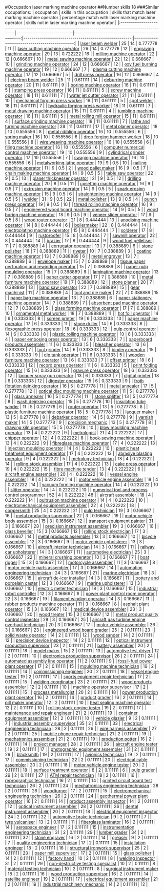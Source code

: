 #Occupation laser marking machine operator
##Number skills 18
###Similar occupations:
| occupation                                                                                            |   skills in this occupation |   skills that match laser marking machine operator |   percentage match with laser marking machine operator |   skills not in laser marking machine operator |
|:------------------------------------------------------------------------------------------------------|----------------------------:|---------------------------------------------------:|-------------------------------------------------------:|-----------------------------------------------:|
| [laser beam welder](laser_beam_welder.md)                                                             |                          25 |                                                 14 |                                               0.777778 |                                             11 |
| [laser cutting machine operator](laser_cutting_machine_operator.md)                                   |                          26 |                                                 14 |                                               0.777778 |                                             12 |
| [engraving machine operator](engraving_machine_operator.md)                                           |                          29 |                                                 13 |                                               0.722222 |                                             16 |
| [milling machine operator](milling_machine_operator.md)                                               |                          22 |                                                 12 |                                               0.666667 |                                             10 |
| [metal sawing machine operator](metal_sawing_machine_operator.md)                                     |                          22 |                                                 12 |                                               0.666667 |                                             10 |
| [grinding machine operator](grinding_machine_operator.md)                                             |                          24 |                                                 12 |                                               0.666667 |                                             12 |
| [oxy fuel burning machine operator](oxy_fuel_burning_machine_operator.md)                             |                          19 |                                                 12 |                                               0.666667 |                                              7 |
| [plasma cutting machine operator](plasma_cutting_machine_operator.md)                                 |                          17 |                                                 12 |                                               0.666667 |                                              5 |
| [drill press operator](drill_press_operator.md)                                                       |                          16 |                                                 12 |                                               0.666667 |                                              4 |
| [electron beam welder](electron_beam_welder.md)                                                       |                          25 |                                                 11 |                                               0.611111 |                                             14 |
| [deburring machine operator](deburring_machine_operator.md)                                           |                          20 |                                                 11 |                                               0.611111 |                                              9 |
| [boring machine operator](boring_machine_operator.md)                                                 |                          16 |                                                 11 |                                               0.611111 |                                              5 |
| [stamping press operator](stamping_press_operator.md)                                                 |                          16 |                                                 11 |                                               0.611111 |                                              5 |
| [screw machine operator](screw_machine_operator.md)                                                   |                          18 |                                                 11 |                                               0.611111 |                                              7 |
| [water jet cutter operator](water_jet_cutter_operator.md)                                             |                          21 |                                                 11 |                                               0.611111 |                                             10 |
| [mechanical forging press worker](mechanical_forging_press_worker.md)                                 |                          16 |                                                 11 |                                               0.611111 |                                              5 |
| [spot welder](spot_welder.md)                                                                         |                          18 |                                                 11 |                                               0.611111 |                                              7 |
| [hydraulic forging press worker](hydraulic_forging_press_worker.md)                                   |                          18 |                                                 11 |                                               0.611111 |                                              7 |
| [metal drawing machine operator](metal_drawing_machine_operator.md)                                   |                          15 |                                                 11 |                                               0.611111 |                                              4 |
| [tumbling machine operator](tumbling_machine_operator.md)                                             |                          16 |                                                 11 |                                               0.611111 |                                              5 |
| [metal rolling mill operator](metal_rolling_mill_operator.md)                                         |                          15 |                                                 11 |                                               0.611111 |                                              4 |
| [surface grinding machine operator](surface_grinding_machine_operator.md)                             |                          18 |                                                 11 |                                               0.611111 |                                              7 |
| [lathe and turning machine operator](lathe_and_turning_machine_operator.md)                           |                          28 |                                                 11 |                                               0.611111 |                                             17 |
| [metal planer operator](metal_planer_operator.md)                                                     |                          18 |                                                 10 |                                               0.555556 |                                              8 |
| [metal nibbling operator](metal_nibbling_operator.md)                                                 |                          16 |                                                 10 |                                               0.555556 |                                              6 |
| [spring maker](spring_maker.md)                                                                       |                          16 |                                                 10 |                                               0.555556 |                                              6 |
| [drop forging hammer worker](drop_forging_hammer_worker.md)                                           |                          18 |                                                 10 |                                               0.555556 |                                              8 |
| [wire weaving machine operator](wire_weaving_machine_operator.md)                                     |                          16 |                                                 10 |                                               0.555556 |                                              6 |
| [filing machine operator](filing_machine_operator.md)                                                 |                          16 |                                                 10 |                                               0.555556 |                                              6 |
| [computer numerical control machine operator](computer_numerical_control_machine_operator.md)         |                          19 |                                                 10 |                                               0.555556 |                                              9 |
| [cylindrical grinder operator](cylindrical_grinder_operator.md)                                       |                          17 |                                                 10 |                                               0.555556 |                                              7 |
| [swaging machine operator](swaging_machine_operator.md)                                               |                          16 |                                                 10 |                                               0.555556 |                                              6 |
| [metalworking lathe operator](metalworking_lathe_operator.md)                                         |                          19 |                                                  9 |                                               0.5      |                                             10 |
| [nailing machine operator](nailing_machine_operator.md)                                               |                          11 |                                                  9 |                                               0.5      |                                              2 |
| [wood pallet maker](wood_pallet_maker.md)                                                             |                          16 |                                                  9 |                                               0.5      |                                              7 |
| [chain making machine operator](chain_making_machine_operator.md)                                     |                          14 |                                                  9 |                                               0.5      |                                              5 |
| [table saw operator](table_saw_operator.md)                                                           |                          22 |                                                  9 |                                               0.5      |                                             13 |
| [planer thicknesser operator](planer_thicknesser_operator.md)                                         |                          21 |                                                  9 |                                               0.5      |                                             12 |
| [drilling machine operator](drilling_machine_operator.md)                                             |                          20 |                                                  9 |                                               0.5      |                                             11 |
| [upsetting machine operator](upsetting_machine_operator.md)                                           |                          16 |                                                  9 |                                               0.5      |                                              7 |
| [extrusion machine operator](extrusion_machine_operator.md)                                           |                          14 |                                                  9 |                                               0.5      |                                              5 |
| [spark erosion machine operator](spark_erosion_machine_operator.md)                                   |                          15 |                                                  9 |                                               0.5      |                                              6 |
| [straightening machine operator](straightening_machine_operator.md)                                   |                          14 |                                                  9 |                                               0.5      |                                              5 |
| [welder](welder.md)                                                                                   |                          31 |                                                  9 |                                               0.5      |                                             22 |
| [metal polisher](metal_polisher.md)                                                                   |                          13 |                                                  9 |                                               0.5      |                                              4 |
| [punch press operator](punch_press_operator.md)                                                       |                          19 |                                                  9 |                                               0.5      |                                             10 |
| [thread rolling machine operator](thread_rolling_machine_operator.md)                                 |                          16 |                                                  9 |                                               0.5      |                                              7 |
| [engineered wood board machine operator](engineered_wood_board_machine_operator.md)                   |                          14 |                                                  9 |                                               0.5      |                                              5 |
| [wood boring machine operator](wood_boring_machine_operator.md)                                       |                          18 |                                                  9 |                                               0.5      |                                              9 |
| [veneer slicer operator](veneer_slicer_operator.md)                                                   |                          17 |                                                  9 |                                               0.5      |                                              8 |
| [wood router operator](wood_router_operator.md)                                                       |                          21 |                                                  8 |                                               0.444444 |                                             13 |
| [anodising machine operator](anodising_machine_operator.md)                                           |                          14 |                                                  8 |                                               0.444444 |                                              6 |
| [boilermaker](boilermaker.md)                                                                         |                          22 |                                                  8 |                                               0.444444 |                                             14 |
| [electroplating machine operator](electroplating_machine_operator.md)                                 |                          15 |                                                  8 |                                               0.444444 |                                              7 |
| [solderer](solderer.md)                                                                               |                          17 |                                                  8 |                                               0.444444 |                                              9 |
| [rustproofer](rustproofer.md)                                                                         |                          15 |                                                  8 |                                               0.444444 |                                              7 |
| [sawmill operator](sawmill_operator.md)                                                               |                          22 |                                                  8 |                                               0.444444 |                                             14 |
| [brazier](brazier.md)                                                                                 |                          17 |                                                  8 |                                               0.444444 |                                              9 |
| [wood fuel pelletiser](wood_fuel_pelletiser.md)                                                       |                          11 |                                                  7 |                                               0.388889 |                                              4 |
| [corrugator operator](corrugator_operator.md)                                                         |                          13 |                                                  7 |                                               0.388889 |                                              6 |
| [stone polisher](stone_polisher.md)                                                                   |                          18 |                                                  7 |                                               0.388889 |                                             11 |
| [riveter](riveter.md)                                                                                 |                          10 |                                                  7 |                                               0.388889 |                                              3 |
| [coating machine operator](coating_machine_operator.md)                                               |                          13 |                                                  7 |                                               0.388889 |                                              6 |
| [metal engraver](metal_engraver.md)                                                                   |                          13 |                                                  7 |                                               0.388889 |                                              6 |
| [envelope maker](envelope_maker.md)                                                                   |                          15 |                                                  7 |                                               0.388889 |                                              8 |
| [tissue paper perforating and rewinding operator](tissue_paper_perforating_and_rewinding_operator.md) |                          15 |                                                  7 |                                               0.388889 |                                              8 |
| [paper pulp moulding operator](paper_pulp_moulding_operator.md)                                       |                          15 |                                                  7 |                                               0.388889 |                                              8 |
| [laminating machine operator](laminating_machine_operator.md)                                         |                          13 |                                                  7 |                                               0.388889 |                                              6 |
| [paper cutter operator](paper_cutter_operator.md)                                                     |                          17 |                                                  7 |                                               0.388889 |                                             10 |
| [metal furniture machine operator](metal_furniture_machine_operator.md)                               |                          19 |                                                  7 |                                               0.388889 |                                             12 |
| [stone planer](stone_planer.md)                                                                       |                          20 |                                                  7 |                                               0.388889 |                                             13 |
| [band saw operator](band_saw_operator.md)                                                             |                          22 |                                                  7 |                                               0.388889 |                                             15 |
| [gear machinist](gear_machinist.md)                                                                   |                          11 |                                                  7 |                                               0.388889 |                                              4 |
| [tool and die maker](tool_and_die_maker.md)                                                           |                          22 |                                                  7 |                                               0.388889 |                                             15 |
| [paper bag machine operator](paper_bag_machine_operator.md)                                           |                          13 |                                                  7 |                                               0.388889 |                                              6 |
| [paper stationery machine operator](paper_stationery_machine_operator.md)                             |                          14 |                                                  7 |                                               0.388889 |                                              7 |
| [absorbent pad machine operator](absorbent_pad_machine_operator.md)                                   |                          12 |                                                  7 |                                               0.388889 |                                              5 |
| [glass forming machine operator](glass_forming_machine_operator.md)                                   |                          17 |                                                  7 |                                               0.388889 |                                             10 |
| [ornamental metal worker](ornamental_metal_worker.md)                                                 |                          18 |                                                  7 |                                               0.388889 |                                             11 |
| [hot foil operator](hot_foil_operator.md)                                                             |                          14 |                                                  6 |                                               0.333333 |                                              8 |
| [screen printer](screen_printer.md)                                                                   |                          19 |                                                  6 |                                               0.333333 |                                             13 |
| [paper machine operator](paper_machine_operator.md)                                                   |                          17 |                                                  6 |                                               0.333333 |                                             11 |
| [stone driller](stone_driller.md)                                                                     |                          14 |                                                  6 |                                               0.333333 |                                              8 |
| [flexographic press operator](flexographic_press_operator.md)                                         |                          18 |                                                  6 |                                               0.333333 |                                             12 |
| [pulp control operator](pulp_control_operator.md)                                                     |                          14 |                                                  6 |                                               0.333333 |                                              8 |
| [plastic rolling machine operator](plastic_rolling_machine_operator.md)                               |                          10 |                                                  6 |                                               0.333333 |                                              4 |
| [paper embosing press operator](paper_embosing_press_operator.md)                                     |                          13 |                                                  6 |                                               0.333333 |                                              7 |
| [paperboard products assembler](paperboard_products_assembler.md)                                     |                          11 |                                                  6 |                                               0.333333 |                                              5 |
| [bleacher operator](bleacher_operator.md)                                                             |                          13 |                                                  6 |                                               0.333333 |                                              7 |
| [tool grinder](tool_grinder.md)                                                                       |                          14 |                                                  6 |                                               0.333333 |                                              8 |
| [bindery operator](bindery_operator.md)                                                               |                          15 |                                                  6 |                                               0.333333 |                                              9 |
| [dip tank operator](dip_tank_operator.md)                                                             |                          11 |                                                  6 |                                               0.333333 |                                              5 |
| [wooden furniture machine operator](wooden_furniture_machine_operator.md)                             |                          13 |                                                  6 |                                               0.333333 |                                              7 |
| [offset printer](offset_printer.md)                                                                   |                          18 |                                                  6 |                                               0.333333 |                                             12 |
| [record press operator](record_press_operator.md)                                                     |                          11 |                                                  6 |                                               0.333333 |                                              5 |
| [print folding operator](print_folding_operator.md)                                                   |                          15 |                                                  6 |                                               0.333333 |                                              9 |
| [gravure press operator](gravure_press_operator.md)                                                   |                          18 |                                                  6 |                                               0.333333 |                                             12 |
| [lacquer spray gun operator](lacquer_spray_gun_operator.md)                                           |                          13 |                                                  6 |                                               0.333333 |                                              7 |
| [digital printer](digital_printer.md)                                                                 |                          18 |                                                  6 |                                               0.333333 |                                             12 |
| [digester operator](digester_operator.md)                                                             |                          15 |                                                  6 |                                               0.333333 |                                              9 |
| [froth flotation deinking operator](froth_flotation_deinking_operator.md)                             |                          16 |                                                  5 |                                               0.277778 |                                             11 |
| [metal annealer](metal_annealer.md)                                                                   |                          17 |                                                  5 |                                               0.277778 |                                             12 |
| [optical disc moulding machine operator](optical_disc_moulding_machine_operator.md)                   |                          11 |                                                  5 |                                               0.277778 |                                              6 |
| [glass annealer](glass_annealer.md)                                                                   |                          16 |                                                  5 |                                               0.277778 |                                             11 |
| [stone splitter](stone_splitter.md)                                                                   |                          13 |                                                  5 |                                               0.277778 |                                              8 |
| [wash deinking operator](wash_deinking_operator.md)                                                   |                          15 |                                                  5 |                                               0.277778 |                                             10 |
| [insulating tube winder](insulating_tube_winder.md)                                                   |                          11 |                                                  5 |                                               0.277778 |                                              6 |
| [router operator](router_operator.md)                                                                 |                          13 |                                                  5 |                                               0.277778 |                                              8 |
| [plastic furniture machine operator](plastic_furniture_machine_operator.md)                           |                          18 |                                                  5 |                                               0.277778 |                                             13 |
| [lacquer maker](lacquer_maker.md)                                                                     |                          13 |                                                  5 |                                               0.277778 |                                              8 |
| [debarker operator](debarker_operator.md)                                                             |                          14 |                                                  5 |                                               0.277778 |                                              9 |
| [varnish maker](varnish_maker.md)                                                                     |                          14 |                                                  5 |                                               0.277778 |                                              9 |
| [precision mechanic](precision_mechanic.md)                                                           |                          13 |                                                  5 |                                               0.277778 |                                              8 |
| [drawing kiln operator](drawing_kiln_operator.md)                                                     |                          15 |                                                  5 |                                               0.277778 |                                             10 |
| [blow moulding machine operator](blow_moulding_machine_operator.md)                                   |                          13 |                                                  4 |                                               0.222222 |                                              9 |
| [metrologist](metrologist.md)                                                                         |                          21 |                                                  4 |                                               0.222222 |                                             17 |
| [chipper operator](chipper_operator.md)                                                               |                          12 |                                                  4 |                                               0.222222 |                                              8 |
| [book-sewing machine operator](book-sewing_machine_operator.md)                                       |                          13 |                                                  4 |                                               0.222222 |                                              9 |
| [fibreglass machine operator](fibreglass_machine_operator.md)                                         |                          17 |                                                  4 |                                               0.222222 |                                             13 |
| [injection moulding operator](injection_moulding_operator.md)                                         |                          14 |                                                  4 |                                               0.222222 |                                             10 |
| [plastic heat treatment equipment operator](plastic_heat_treatment_equipment_operator.md)             |                          17 |                                                  4 |                                               0.222222 |                                             13 |
| [abrasive blasting operator](abrasive_blasting_operator.md)                                           |                           9 |                                                  4 |                                               0.222222 |                                              5 |
| [metrology technician](metrology_technician.md)                                                       |                          18 |                                                  4 |                                               0.222222 |                                             14 |
| [rolling stock assembler](rolling_stock_assembler.md)                                                 |                          17 |                                                  4 |                                               0.222222 |                                             13 |
| [cake press operator](cake_press_operator.md)                                                         |                          19 |                                                  4 |                                               0.222222 |                                             15 |
| [fibre machine tender](fibre_machine_tender.md)                                                       |                          13 |                                                  4 |                                               0.222222 |                                              9 |
| [aircraft engine assembler](aircraft_engine_assembler.md)                                             |                          20 |                                                  4 |                                               0.222222 |                                             16 |
| [vessel engine assembler](vessel_engine_assembler.md)                                                 |                          18 |                                                  4 |                                               0.222222 |                                             14 |
| [motor vehicle engine assembler](motor_vehicle_engine_assembler.md)                                   |                          18 |                                                  4 |                                               0.222222 |                                             14 |
| [vacuum forming machine operator](vacuum_forming_machine_operator.md)                                 |                          14 |                                                  4 |                                               0.222222 |                                             10 |
| [slitter operator](slitter_operator.md)                                                               |                          14 |                                                  4 |                                               0.222222 |                                             10 |
| [numerical tool and process control programmer](numerical_tool_and_process_control_programmer.md)     |                          52 |                                                  4 |                                               0.222222 |                                             48 |
| [aircraft assembler](aircraft_assembler.md)                                                           |                          18 |                                                  4 |                                               0.222222 |                                             14 |
| [pultrusion machine operator](pultrusion_machine_operator.md)                                         |                          14 |                                                  4 |                                               0.222222 |                                             10 |
| [electromechanical equipment assembler](electromechanical_equipment_assembler.md)                     |                          22 |                                                  4 |                                               0.222222 |                                             18 |
| [coppersmith](coppersmith.md)                                                                         |                          25 |                                                  4 |                                               0.222222 |                                             21 |
| [pulp technician](pulp_technician.md)                                                                 |                          19 |                                                  3 |                                               0.166667 |                                             16 |
| [metal production supervisor](metal_production_supervisor.md)                                         |                          22 |                                                  3 |                                               0.166667 |                                             19 |
| [motor vehicle body assembler](motor_vehicle_body_assembler.md)                                       |                          15 |                                                  3 |                                               0.166667 |                                             12 |
| [transport equipment painter](transport_equipment_painter.md)                                         |                          31 |                                                  3 |                                               0.166667 |                                             28 |
| [precision instrument assembler](precision_instrument_assembler.md)                                   |                          19 |                                                  3 |                                               0.166667 |                                             16 |
| [glass beveller](glass_beveller.md)                                                                   |                          15 |                                                  3 |                                               0.166667 |                                             12 |
| [rolling stock electrician](rolling_stock_electrician.md)                                             |                          17 |                                                  3 |                                               0.166667 |                                             14 |
| [metal products assembler](metal_products_assembler.md)                                               |                          13 |                                                  3 |                                               0.166667 |                                             10 |
| [bicycle assembler](bicycle_assembler.md)                                                             |                          12 |                                                  3 |                                               0.166667 |                                              9 |
| [motor vehicle upholsterer](motor_vehicle_upholsterer.md)                                             |                          13 |                                                  3 |                                               0.166667 |                                             10 |
| [aircraft interior technician](aircraft_interior_technician.md)                                       |                          14 |                                                  3 |                                               0.166667 |                                             11 |
| [railway car upholsterer](railway_car_upholsterer.md)                                                 |                          14 |                                                  3 |                                               0.166667 |                                             11 |
| [automotive electrician](automotive_electrician.md)                                                   |                          25 |                                                  3 |                                               0.166667 |                                             22 |
| [mineral crushing operator](mineral_crushing_operator.md)                                             |                          10 |                                                  3 |                                               0.166667 |                                              7 |
| [boat rigger](boat_rigger.md)                                                                         |                          15 |                                                  3 |                                               0.166667 |                                             12 |
| [motorcycle assembler](motorcycle_assembler.md)                                                       |                          11 |                                                  3 |                                               0.166667 |                                              8 |
| [motor vehicle parts assembler](motor_vehicle_parts_assembler.md)                                     |                          17 |                                                  3 |                                               0.166667 |                                             14 |
| [automation engineering technician](automation_engineering_technician.md)                             |                          24 |                                                  3 |                                               0.166667 |                                             21 |
| [marine electrician](marine_electrician.md)                                                           |                          18 |                                                  3 |                                               0.166667 |                                             15 |
| [aircraft de-icer installer](aircraft_de-icer_installer.md)                                           |                          14 |                                                  3 |                                               0.166667 |                                             11 |
| [pottery and porcelain caster](pottery_and_porcelain_caster.md)                                       |                          12 |                                                  3 |                                               0.166667 |                                              9 |
| [marine upholsterer](marine_upholsterer.md)                                                           |                          13 |                                                  3 |                                               0.166667 |                                             10 |
| [electric meter technician](electric_meter_technician.md)                                             |                          18 |                                                  3 |                                               0.166667 |                                             15 |
| [industrial robot controller](industrial_robot_controller.md)                                         |                          12 |                                                  3 |                                               0.166667 |                                              9 |
| [power plant control room operator](power_plant_control_room_operator.md)                             |                          22 |                                                  3 |                                               0.166667 |                                             19 |
| [filament winding operator](filament_winding_operator.md)                                             |                          14 |                                                  3 |                                               0.166667 |                                             11 |
| [rubber products machine operator](rubber_products_machine_operator.md)                               |                          11 |                                                  3 |                                               0.166667 |                                              8 |
| [asphalt plant operator](asphalt_plant_operator.md)                                                   |                          15 |                                                  3 |                                               0.166667 |                                             12 |
| [medical device assembler](medical_device_assembler.md)                                               |                          23 |                                                  3 |                                               0.166667 |                                             20 |
| [wood treater](wood_treater.md)                                                                       |                          15 |                                                  3 |                                               0.166667 |                                             12 |
| [metal product quality control inspector](metal_product_quality_control_inspector.md)                 |                          28 |                                                  3 |                                               0.166667 |                                             25 |
| [aircraft gas turbine engine overhaul technician](aircraft_gas_turbine_engine_overhaul_technician.md) |                          20 |                                                  3 |                                               0.166667 |                                             17 |
| [motor vehicle assembler](motor_vehicle_assembler.md)                                                 |                          26 |                                                  3 |                                               0.166667 |                                             23 |
| [engineered wood board grader](engineered_wood_board_grader.md)                                       |                          25 |                                                  2 |                                               0.111111 |                                             23 |
| [solid waste operator](solid_waste_operator.md)                                                       |                          14 |                                                  2 |                                               0.111111 |                                             12 |
| [wood sander](wood_sander.md)                                                                         |                          14 |                                                  2 |                                               0.111111 |                                             12 |
| [precision device inspector](precision_device_inspector.md)                                           |                          14 |                                                  2 |                                               0.111111 |                                             12 |
| [optical instrument production supervisor](optical_instrument_production_supervisor.md)               |                          23 |                                                  2 |                                               0.111111 |                                             21 |
| [battery assembler](battery_assembler.md)                                                             |                          20 |                                                  2 |                                               0.111111 |                                             18 |
| [model maker](model_maker.md)                                                                         |                          15 |                                                  2 |                                               0.111111 |                                             13 |
| [automotive test driver](automotive_test_driver.md)                                                   |                          12 |                                                  2 |                                               0.111111 |                                             10 |
| [electronics production supervisor](electronics_production_supervisor.md)                             |                          26 |                                                  2 |                                               0.111111 |                                             24 |
| [automated assembly line operator](automated_assembly_line_operator.md)                               |                          11 |                                                  2 |                                               0.111111 |                                              9 |
| [fossil-fuel power plant operator](fossil-fuel_power_plant_operator.md)                               |                          17 |                                                  2 |                                               0.111111 |                                             15 |
| [moulding machine technician](moulding_machine_technician.md)                                         |                          16 |                                                  2 |                                               0.111111 |                                             14 |
| [commissioning engineer](commissioning_engineer.md)                                                   |                          20 |                                                  2 |                                               0.111111 |                                             18 |
| [vessel engine tester](vessel_engine_tester.md)                                                       |                          19 |                                                  2 |                                               0.111111 |                                             17 |
| [sports equipment repair technician](sports_equipment_repair_technician.md)                           |                          17 |                                                  2 |                                               0.111111 |                                             15 |
| [welding coordinator](welding_coordinator.md)                                                         |                          23 |                                                  2 |                                               0.111111 |                                             21 |
| [wood products assembler](wood_products_assembler.md)                                                 |                          12 |                                                  2 |                                               0.111111 |                                             10 |
| [machine operator supervisor](machine_operator_supervisor.md)                                         |                          17 |                                                  2 |                                               0.111111 |                                             15 |
| [process metallurgist](process_metallurgist.md)                                                       |                          20 |                                                  2 |                                               0.111111 |                                             18 |
| [power production plant operator](power_production_plant_operator.md)                                 |                          16 |                                                  2 |                                               0.111111 |                                             14 |
| [product grader](product_grader.md)                                                                   |                          16 |                                                  2 |                                               0.111111 |                                             14 |
| [pill maker operator](pill_maker_operator.md)                                                         |                          12 |                                                  2 |                                               0.111111 |                                             10 |
| [heat sealing machine operator](heat_sealing_machine_operator.md)                                     |                          12 |                                                  2 |                                               0.111111 |                                             10 |
| [rolling stock engine tester](rolling_stock_engine_tester.md)                                         |                          19 |                                                  2 |                                               0.111111 |                                             17 |
| [maintenance and repair engineer](maintenance_and_repair_engineer.md)                                 |                          21 |                                                  2 |                                               0.111111 |                                             19 |
| [container equipment assembler](container_equipment_assembler.md)                                     |                          12 |                                                  2 |                                               0.111111 |                                             10 |
| [vehicle glazier](vehicle_glazier.md)                                                                 |                           9 |                                                  2 |                                               0.111111 |                                              7 |
| [industrial assembly supervisor](industrial_assembly_supervisor.md)                                   |                          35 |                                                  2 |                                               0.111111 |                                             33 |
| [electrical engineering technician](electrical_engineering_technician.md)                             |                          28 |                                                  2 |                                               0.111111 |                                             26 |
| [wire harness assembler](wire_harness_assembler.md)                                                   |                          27 |                                                  2 |                                               0.111111 |                                             25 |
| [mobile phone repair technician](mobile_phone_repair_technician.md)                                   |                          21 |                                                  2 |                                               0.111111 |                                             19 |
| [mechatronics assembler](mechatronics_assembler.md)                                                   |                          21 |                                                  2 |                                               0.111111 |                                             19 |
| [production potter](production_potter.md)                                                             |                          16 |                                                  2 |                                               0.111111 |                                             14 |
| [project manager](project_manager.md)                                                                 |                          28 |                                                  2 |                                               0.111111 |                                             26 |
| [aircraft engine tester](aircraft_engine_tester.md)                                                   |                          19 |                                                  2 |                                               0.111111 |                                             17 |
| [photographic equipment assembler](photographic_equipment_assembler.md)                               |                          31 |                                                  2 |                                               0.111111 |                                             29 |
| [blacksmith](blacksmith.md)                                                                           |                          19 |                                                  2 |                                               0.111111 |                                             17 |
| [avionics technician](avionics_technician.md)                                                         |                          19 |                                                  2 |                                               0.111111 |                                             17 |
| [commissioning technician](commissioning_technician.md)                                               |                          22 |                                                  2 |                                               0.111111 |                                             20 |
| [electrical cable assembler](electrical_cable_assembler.md)                                           |                          20 |                                                  2 |                                               0.111111 |                                             18 |
| [motor vehicle engine tester](motor_vehicle_engine_tester.md)                                         |                          20 |                                                  2 |                                               0.111111 |                                             18 |
| [surface treatment operator](surface_treatment_operator.md)                                           |                           8 |                                                  2 |                                               0.111111 |                                              6 |
| [pulp grader](pulp_grader.md)                                                                         |                          29 |                                                  2 |                                               0.111111 |                                             27 |
| [ATM repair technician](ATM_repair_technician.md)                                                     |                          18 |                                                  2 |                                               0.111111 |                                             16 |
| [reprographics technician](reprographics_technician.md)                                               |                          16 |                                                  2 |                                               0.111111 |                                             14 |
| [printed circuit board test technician](printed_circuit_board_test_technician.md)                     |                          26 |                                                  2 |                                               0.111111 |                                             24 |
| [mechatronics engineering technician](mechatronics_engineering_technician.md)                         |                          28 |                                                  2 |                                               0.111111 |                                             26 |
| [woodturner](woodturner.md)                                                                           |                          17 |                                                  2 |                                               0.111111 |                                             15 |
| [electromechanical engineering technician](electromechanical_engineering_technician.md)               |                          26 |                                                  2 |                                               0.111111 |                                             24 |
| [geothermal power plant operator](geothermal_power_plant_operator.md)                                 |                          16 |                                                  2 |                                               0.111111 |                                             14 |
| [product assembly inspector](product_assembly_inspector.md)                                           |                          14 |                                                  2 |                                               0.111111 |                                             12 |
| [optical instrument assembler](optical_instrument_assembler.md)                                       |                          28 |                                                  2 |                                               0.111111 |                                             26 |
| [dental instrument assembler](dental_instrument_assembler.md)                                         |                          20 |                                                  2 |                                               0.111111 |                                             18 |
| [electrical equipment inspector](electrical_equipment_inspector.md)                                   |                          24 |                                                  2 |                                               0.111111 |                                             22 |
| [automotive brake technician](automotive_brake_technician.md)                                         |                           9 |                                                  2 |                                               0.111111 |                                              7 |
| [tyre vulcaniser](tyre_vulcaniser.md)                                                                 |                          13 |                                                  2 |                                               0.111111 |                                             11 |
| [fiberglass laminator](fiberglass_laminator.md)                                                       |                          16 |                                                  2 |                                               0.111111 |                                             14 |
| [aerospace engineer](aerospace_engineer.md)                                                           |                          17 |                                                  2 |                                               0.111111 |                                             15 |
| [instrumentation engineering technician](instrumentation_engineering_technician.md)                   |                          31 |                                                  2 |                                               0.111111 |                                             29 |
| [lumber grader](lumber_grader.md)                                                                     |                          34 |                                                  2 |                                               0.111111 |                                             32 |
| [stone engraver](stone_engraver.md)                                                                   |                          16 |                                                  2 |                                               0.111111 |                                             14 |
| [greaser](greaser.md)                                                                                 |                           9 |                                                  2 |                                               0.111111 |                                              7 |
| [quality engineering technician](quality_engineering_technician.md)                                   |                          17 |                                                  2 |                                               0.111111 |                                             15 |
| [installation engineer](installation_engineer.md)                                                     |                          18 |                                                  2 |                                               0.111111 |                                             16 |
| [structural ironwork supervisor](structural_ironwork_supervisor.md)                                   |                          25 |                                                  2 |                                               0.111111 |                                             23 |
| [paper mill supervisor](paper_mill_supervisor.md)                                                     |                          17 |                                                  2 |                                               0.111111 |                                             15 |
| [glass polisher](glass_polisher.md)                                                                   |                          14 |                                                  2 |                                               0.111111 |                                             12 |
| [factory hand](factory_hand.md)                                                                       |                          10 |                                                  2 |                                               0.111111 |                                              8 |
| [welding inspector](welding_inspector.md)                                                             |                          31 |                                                  2 |                                               0.111111 |                                             29 |
| [non-destructive testing specialist](non-destructive_testing_specialist.md)                           |                          10 |                                                  2 |                                               0.111111 |                                              8 |
| [material testing technician](material_testing_technician.md)                                         |                          10 |                                                  2 |                                               0.111111 |                                              8 |
| [surgical instrument maker](surgical_instrument_maker.md)                                             |                          18 |                                                  2 |                                               0.111111 |                                             16 |
| [wood production supervisor](wood_production_supervisor.md)                                           |                          16 |                                                  2 |                                               0.111111 |                                             14 |
| [satellite engineer](satellite_engineer.md)                                                           |                          19 |                                                  2 |                                               0.111111 |                                             17 |
| [electrical equipment assembler](electrical_equipment_assembler.md)                                   |                          21 |                                                  2 |                                               0.111111 |                                             19 |
| [industrial machinery mechanic](industrial_machinery_mechanic.md)                                     |                          14 |                                                  2 |                                               0.111111 |                                             12 |
